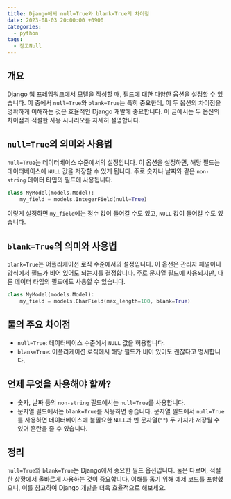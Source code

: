 ```yaml
---
title: Django에서 null=True와 blank=True의 차이점
date: 2023-08-03 20:00:00 +0900
categories:
  - python
tags:
  - 장고Null
---
```


## 개요

Django 웹 프레임워크에서 모델을 작성할 때, 필드에 대한 다양한 옵션을 설정할 수 있습니다. 이 중에서 `null=True`와 `blank=True`는 특히 중요한데, 이 두 옵션의 차이점을 명확하게 이해하는 것은 효율적인 Django 개발에 중요합니다. 이 글에서는 두 옵션의 차이점과 적절한 사용 시나리오를 자세히 설명합니다.

## `null=True`의 의미와 사용법

`null=True`는 데이터베이스 수준에서의 설정입니다. 이 옵션을 설정하면, 해당 필드는 데이터베이스에 `NULL` 값을 저장할 수 있게 됩니다. 주로 숫자나 날짜와 같은 `non-string` 데이터 타입의 필드에 사용됩니다.

```python
class MyModel(models.Model):
    my_field = models.IntegerField(null=True)
```

이렇게 설정하면 `my_field`에는 정수 값이 들어갈 수도 있고, `NULL` 값이 들어갈 수도 있습니다.

## `blank=True`의 의미와 사용법

`blank=True`는 어플리케이션 로직 수준에서의 설정입니다. 이 옵션은 관리자 패널이나 양식에서 필드가 비어 있어도 되는지를 결정합니다. 주로 문자열 필드에 사용되지만, 다른 데이터 타입의 필드에도 사용할 수 있습니다.

```python
class MyModel(models.Model):
    my_field = models.CharField(max_length=100, blank=True)
```

## 둘의 주요 차이점

- `null=True`: 데이터베이스 수준에서 `NULL` 값을 허용합니다.
- `blank=True`: 어플리케이션 로직에서 해당 필드가 비어 있어도 괜찮다고 명시합니다.

## 언제 무엇을 사용해야 할까?

- 숫자, 날짜 등의 `non-string` 필드에서는 `null=True`를 사용합니다.
- 문자열 필드에서는 `blank=True`를 사용하면 좋습니다. 문자열 필드에서 `null=True`를 사용하면 데이터베이스에 불필요한 `NULL`과 빈 문자열(`""`) 두 가지가 저장될 수 있어 혼란을 줄 수 있습니다.

## 정리

`null=True`와 `blank=True`는 Django에서 중요한 필드 옵션입니다. 둘은 다르며, 적절한 상황에서 올바르게 사용하는 것이 중요합니다. 이해를 돕기 위해 예제 코드를 포함했으니, 이를 참고하여 Django 개발을 더욱 효율적으로 해보세요.